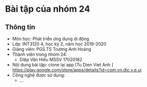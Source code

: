# Bài tập của nhóm 24

## Thông tin

- Môn học: Phát triển ứng dụng di động
- Lớp: INT3120 4, học kỳ 2, năm học 2019-2020
- Giảng viên: PGS.TS Trương Anh Hoàng
- Thành viên trong nhóm 24:
  - Diệp Văn Hiếu MSSV 17020182
- Nội dung bài tập: clone lại app [Tu Dien Viet Anh ] https://play.google.com/store/apps/details?id=com.vn.dic.v.e.ui
- Công nghệ được sử dụng:
  - ...
